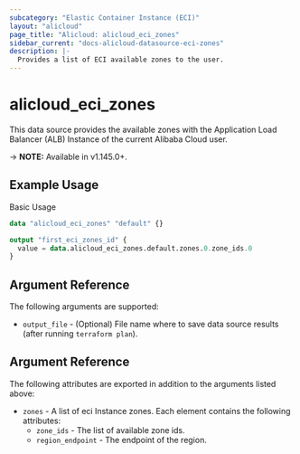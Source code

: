 ```yaml
---
subcategory: "Elastic Container Instance (ECI)"
layout: "alicloud"
page_title: "Alicloud: alicloud_eci_zones"
sidebar_current: "docs-alicloud-datasource-eci-zones"
description: |-
  Provides a list of ECI available zones to the user.
---
```


# alicloud\_eci\_zones

This data source provides the available zones with the Application Load Balancer (ALB) Instance of the current Alibaba Cloud user.

-> **NOTE:** Available in v1.145.0+.

## Example Usage

Basic Usage

```terraform
data "alicloud_eci_zones" "default" {}

output "first_eci_zones_id" {
  value = data.alicloud_eci_zones.default.zones.0.zone_ids.0
}
```

## Argument Reference

The following arguments are supported:

* `output_file` - (Optional) File name where to save data source results (after running `terraform plan`).

## Argument Reference

The following attributes are exported in addition to the arguments listed above:

* `zones` - A list of eci Instance zones. Each element contains the following attributes:
	* `zone_ids` - The list of available zone ids.
	* `region_endpoint` - The endpoint of the region.
